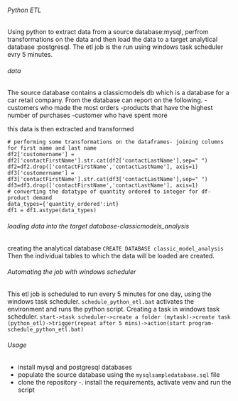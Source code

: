 ###### Python ETL
Using python to extract data from a source database:mysql,  perfrom transformations on the data and then load the data  to a target analytical database :postgresql. 
The etl job is the run using windows task scheduler evry 5 minutes.

###### data
The source database contains a classicmodels db which is a database for a car retail company.
From the database can report on the following.
-customers who made the most orders
-products that have the highest number of purchases
-customer who have spent more

this data is then extracted and transformed

```
# performing some transformations on the dataframes- joining columns for first name and last name
df2['customername'] = df2['contactFirstName'].str.cat(df2['contactLastName'],sep=" ")
df2=df2.drop(['contactFirstName','contactLastName'], axis=1)
df3['customername'] = df3['contactFirstName'].str.cat(df3['contactLastName'],sep=" ")
df3=df3.drop(['contactFirstName','contactLastName'], axis=1)
# converting the datatype of quantity ordered to integer for df-product demand
data_types={'quantity_ordered':int}
df1 = df1.astype(data_types)
```


###### loading data into the target database-classicmodels_analysis
creating the analytical database 
```CREATE DATABASE classic_model_analysis```
Then the individual tables to which the data will be loaded are created.

###### Automating the job with windows scheduler
This etl job is scheduled to run every 5 minutes for one day, using the windows task scheduler.  ```schedule_python_etl.bat``` activates the environment and runs the python script.
Creating a task in windows task scheduler.
```start->task scheduler->create a folder (mytask)->create task (python_etl)->trigger(repeat after 5 mins)->action(start program-schedule_python_etl.bat)```

###### Usage
* install mysql and postgresql databases
* populate the source database using the ```mysqlsampledatabase.sql``` file
* clone the repository
-. install the requirements, activate venv and run the script
